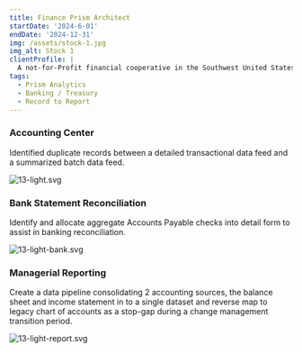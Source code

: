 ```yaml
---
title: Finance Prism Architect
startDate: '2024-6-01'
endDate: '2024-12-31'
img: /assets/stock-1.jpg
img_alt: Stock 1
clientProfile: |
  A not-for-Profit financial cooperative in the Southwest United States with over $2.5 billion in assets and over 129,000 members
tags:
  - Prism Analytics
  - Banking / Treasury
  - Record to Report
---
```


### Accounting Center
Identified duplicate records between a detailed transactional data feed and a summarized batch data feed.

![13-light.svg](/assets/13-light.svg)

### Bank Statement Reconciliation
Identify and allocate aggregate Accounts Payable checks into detail form to assist in banking reconciliation.

![13-light-bank.svg](/assets/13-light-bank.svg)

### Managerial Reporting
Create a data pipeline consolidating 2 accounting sources, the balance sheet and income statement in to a single dataset and reverse map to legacy chart of accounts as a stop-gap during a change management transition period.

![13-light-report.svg](/assets/13-light-report.svg)
